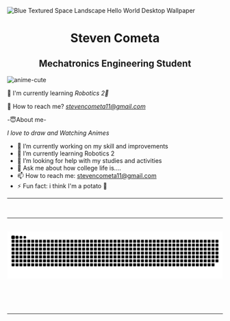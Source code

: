 
![Blue Textured Space Landscape Hello World Desktop Wallpaper](https://github.com/StevenSMC/StevenSMC/assets/157485602/453f9c1b-dfba-4f76-96b6-6e8aa2d62c1e)
<h1 align="center">Steven Cometa</h1>
<h2 align="center">Mechatronics Engineering Student</h2>

![anime-cute](https://github.com/StevenSMC/StevenSMC/assets/157485602/b2bf9990-6f1d-4ea5-bdb5-99481784aa13)




📖 I'm currently learning *Robotics 2🤖*

📨 How to reach me? *stevencometa11@gmail.com*

-😇About me-

  *I love to draw and Watching Animes*
  
- 🔭 I’m currently working on my skill and improvements 
- 🌱 I’m currently learning Robotics 2 
- 🤔 I’m looking for help with my studies and activities 
- 💬 Ask me about how college life is....
- 📫 How to reach me: stevencometa11@gmail.com
- ⚡ Fun fact: i think I'm a potato 🥔


</p>
 <hr/>
 

<br/>
<hr/>

<div align="center">
  
  <br>
  <img alt="snake eating my contributions" src="https://raw.githubusercontent.com/salesp07/salesp07/output/github-contribution-grid-snake.svg" />
  
  <br/><br/><br/>
</div>

<hr/>

<br/>


